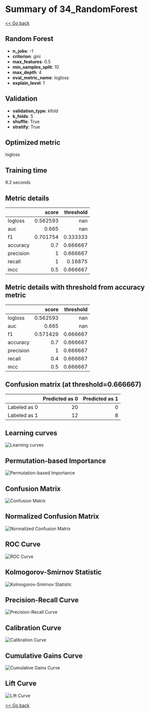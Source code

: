 # Summary of 34_RandomForest

[<< Go back](../README.md)


## Random Forest
- **n_jobs**: -1
- **criterion**: gini
- **max_features**: 0.5
- **min_samples_split**: 10
- **max_depth**: 4
- **eval_metric_name**: logloss
- **explain_level**: 1

## Validation
 - **validation_type**: kfold
 - **k_folds**: 5
 - **shuffle**: True
 - **stratify**: True

## Optimized metric
logloss

## Training time

9.2 seconds

## Metric details
|           |    score |   threshold |
|:----------|---------:|------------:|
| logloss   | 0.562593 |  nan        |
| auc       | 0.665    |  nan        |
| f1        | 0.701754 |    0.333333 |
| accuracy  | 0.7      |    0.666667 |
| precision | 1        |    0.666667 |
| recall    | 1        |    0.16875  |
| mcc       | 0.5      |    0.666667 |


## Metric details with threshold from accuracy metric
|           |    score |   threshold |
|:----------|---------:|------------:|
| logloss   | 0.562593 |  nan        |
| auc       | 0.665    |  nan        |
| f1        | 0.571429 |    0.666667 |
| accuracy  | 0.7      |    0.666667 |
| precision | 1        |    0.666667 |
| recall    | 0.4      |    0.666667 |
| mcc       | 0.5      |    0.666667 |


## Confusion matrix (at threshold=0.666667)
|              |   Predicted as 0 |   Predicted as 1 |
|:-------------|-----------------:|-----------------:|
| Labeled as 0 |               20 |                0 |
| Labeled as 1 |               12 |                8 |

## Learning curves
![Learning curves](learning_curves.png)

## Permutation-based Importance
![Permutation-based Importance](permutation_importance.png)
## Confusion Matrix

![Confusion Matrix](confusion_matrix.png)


## Normalized Confusion Matrix

![Normalized Confusion Matrix](confusion_matrix_normalized.png)


## ROC Curve

![ROC Curve](roc_curve.png)


## Kolmogorov-Smirnov Statistic

![Kolmogorov-Smirnov Statistic](ks_statistic.png)


## Precision-Recall Curve

![Precision-Recall Curve](precision_recall_curve.png)


## Calibration Curve

![Calibration Curve](calibration_curve_curve.png)


## Cumulative Gains Curve

![Cumulative Gains Curve](cumulative_gains_curve.png)


## Lift Curve

![Lift Curve](lift_curve.png)



[<< Go back](../README.md)
